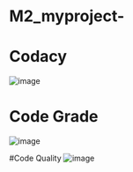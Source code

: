 # M2_myproject- 
# Codacy
![image](https://user-images.githubusercontent.com/101009876/164744905-9e445ced-533d-4a87-a4c8-9c41537cb5f7.png) 

# Code Grade
![image](https://user-images.githubusercontent.com/101009876/164746208-db17d14c-cb84-46b7-9490-331923bb07a4.png)

#Code Quality
![image](https://user-images.githubusercontent.com/101009876/164746635-eacf58f1-2898-402e-b057-9a589532d5cd.png)

